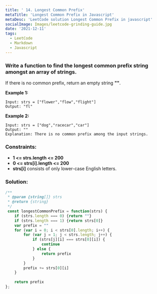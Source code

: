```yaml
---
title: ' 14. Longest Common Prefix'
metaTitle: 'Longest Common Prefix in Javascript'
metaDesc: 'LeetCode solution Longest Common Prefix in javascript'
socialImage: Images/leetcode-grinding-guide.jpg
date: '2021-12-11'
tags:
  - LeetCode
  - Markdown
  - Javascript
---
```


### Write a function to find the longest common prefix string amongst an array of strings.

If there is no common prefix, return an empty string __""__.

 
__Example 1:__
```
Input: strs = ["flower","flow","flight"]
Output: "fl"
```

__Example 2:__
```
Input: strs = ["dog","racecar","car"]
Output: ""
Explanation: There is no common prefix among the input strings.
```

### __Constraints:__

* __1 <= strs.length <= 200__
* __0 <= strs[i].length <= 200__
* __strs[i]__ consists of only lower-case English letters.

### __Solution:__

```js
/**
 * @param {string[]} strs
 * @return {string}
 */
 const longestCommonPrefix = function(strs) {
    if (strs.length === 0) {return ""}
    if (strs.length === 1) {return strs[0]}
    var prefix = ""
    for (var i = 0; i < strs[0].length; i++) {
        for (var j = 1; j < strs.length; j++) {
            if (strs[j][i] === strs[0][i]) {
                continue
            } else {
                return prefix
            }
        }
        prefix += strs[0][i]
    }
    
    return prefix
};
```
